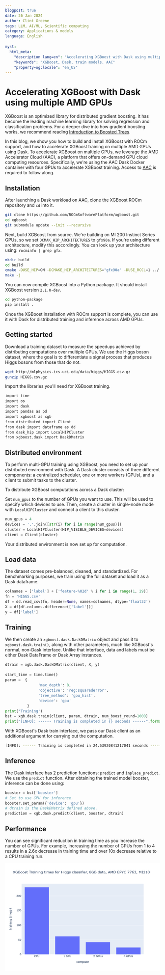 ```yaml
---
blogpost: true
date: 26 Jan 2024
author: Clint Greene
tags: LLM, AI/ML, Scientific computing
category: Applications & models
language: English

myst:
  html_meta:
    "description lang=en": "Accelerating XGBoost with Dask using multiple AMD GPUs"
    "keywords": "XGBoost, Dask, train models, AAC"
    "property=og:locale": "en_US"
---
```


# Accelerating XGBoost with Dask using multiple AMD GPUs

XGBoost is an optimized library for distributed gradient boosting. It has become the leading machine
learning library for solving regression and classification problems. For a deeper dive into how gradient
boosting works, we recommend reading
[Introduction to Boosted Trees](https://xgboost.readthedocs.io/en/stable/tutorials/model.html).

In this blog, we show you how to build and install XGBoost with ROCm support, and how to accelerate
XGBoost training on multiple AMD GPUs using Dask. To accelerate XGBoost on multiple GPUs, we
leverage the AMD Accelerator Cloud (AAC), a platform that offers on-demand GPU cloud computing
resources. Specifically, we're using the AAC Dask Docker container with four GPUs to accelerate XGBoost
training. Access to [AAC](https://aac.amd.com) is required to follow along.

## Installation

After launching a Dask workload on AAC, clone the XGBoost ROCm repository and `cd`
into it.

```bash
git clone https://github.com/ROCmSoftwarePlatform/xgboost.git
cd xgboost
git submodule update --init --recursive
```

Next, build XGBoost from source. We're building on MI 200 Instinct Series GPUs, so we set
`DCMAK_HIP_ARCHITECTURES` to `gfx90a`. If you're using different architecture, modify this
accordingly. You can look up your architecture using: `rocminfo | grep gfx`.

```bash
mkdir build
cd build
cmake -DUSE_HIP=ON -DCMAKE_HIP_ARCHITECTURES="gfx90a" -DUSE_RCCL=1 ../
make -j
```

You can now compile XGBoost into a Python package. It should install XGBoost version `2.1.0-dev`.

```bash
cd python-package
pip install .
```

Once the XGBoost installation with ROCm support is complete, you can use it with Dask for distributed
training and inference across AMD GPUs.

## Getting started

Download a training dataset to measure the speedups achieved by distributing computations over
multiple GPUs. We use the Higgs boson dataset, where the goal is to differentiate a signal process that
produces Higgs bosons from those that do not.

```bash
wget http://mlphysics.ics.uci.edu/data/higgs/HIGGS.csv.gz
gunzip HIGGS.csv.gz
```

Import the libraries you'll need for XGBoost training.

```bash
import time
import os
import dask
import pandas as pd
import xgboost as xgb
from distributed import Client
from dask import dataframe as dd
from dask_hip import LocalHIPCluster
from xgboost.dask import DaskDMatrix
```

## Distributed environment

To perform multi-GPU training using XGBoost, you need to set up your distributed environment with
Dask. A Dask cluster consists of three different components: a centralized scheduler, one or more
workers (GPUs), and a client to submit tasks to the cluster.

To distribute XGBoost computations across a Dask cluster:

Set `num_gpus` to the number of GPUs you want to use. This will be used to specify which devices to
use. Then, create a cluster in single-node mode with `LocalHIPCluster` and connect a client to this
cluster.

```python
num_gpus = 4
devices = ','.join([str(i) for i in range(num_gpus)])
cluster = LocalHIPCluster(HIP_VISIBLE_DEVICES=devices)
client = Client(cluster)
```

Your distributed environment is now set up for computation.

## Load data

The dataset comes pre-balanced, cleaned, and standardized. For benchmarking purposes, we train
using the full dataset and load it as a Dask dataframe.

```python
colnames = ['label'] + ['feature-%02d' % i for i in range(1, 29)]
fn = 'HIGGS.csv'
df = dd.read_csv(fn, header=None, names=colnames, dtype='float32')
X = df[df.columns.difference(['label'])]
y = df['label']
```

## Training

We then create an `xgboost.dask.DaskDMatrix` object and pass it to `xgboost.dask.train()`, along with
other parameters, much like XGBoost's normal, non-Dask interface. Unlike that interface, data and
labels must be either Dask DataFrame or Dask Array instances.

```python
dtrain = xgb.dask.DaskDMatrix(client, X, y)

start_time = time.time()
param =  {
               'max_depth': 8,
               'objective': 'reg:squarederror',
               'tree_method': 'gpu_hist',
               'device': 'gpu'
          }
print('Training')
bst = xgb.dask.train(client, param, dtrain, num_boost_round=1000)
print("[INFO]: ------ Training is completed in {} seconds ------".format((time.time() - start_time)))
```

With XGBoost's Dask train interface, we pass our Dask client as an additional argument for carrying out
the computation.

```bash
[INFO]: ------ Training is completed in 24.53920841217041 seconds ------
```

## Inference

The Dask interface has 2 prediction functions: `predict` and `inplace_predict`. We use the `predict`
function. After obtaining the trained model booster, inference can be done using:

```python
booster = bst['booster']
# Set to use GPU for inference.
booster.set_param({'device': 'gpu'})
# dtrain is the DaskDMatrix defined above.
prediction = xgb.dask.predict(client, booster, dtrain)
```

## Performance

You can see significant reduction in training time as you increase the number of GPUs. For example,
increasing the number of GPUs from 1 to 4 results in a 2.6x decrease in training time and over 10x
decrease relative to a CPU training run.

![Training speedup](./images/xgboost-bench.png)
